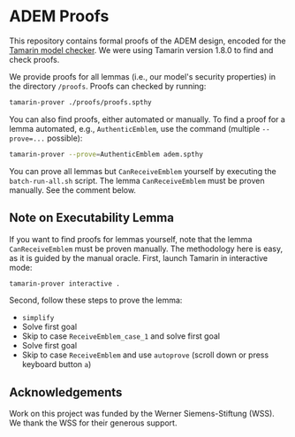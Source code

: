 # ADEM Proofs

This repository contains formal proofs of the ADEM design, encoded for the [Tamarin model checker](https://tamarin-prover.github.io/).
We were using Tamarin version 1.8.0 to find and check proofs.

We provide proofs for all lemmas (i.e., our model's security properties) in the directory `/proofs`.
Proofs can checked by running:

```sh
tamarin-prover ./proofs/proofs.spthy
```

You can also find proofs, either automated or manually.
To find a proof for a lemma automated, e.g., `AuthenticEmblem`, use the command (multiple `--prove=...` possible):

```sh
tamarin-prover --prove=AuthenticEmblem adem.spthy
```

You can prove all lemmas but `CanReceiveEmblem` yourself by executing the `batch-run-all.sh` script.
The lemma `CanReceiveEmblem` must be proven manually.
See the comment below.

## Note on Executability Lemma

If you want to find proofs for lemmas yourself, note that the lemma `CanReceiveEmblem` must be proven manually.
The methodology here is easy, as it is guided by the manual oracle.
First, launch Tamarin in interactive mode:

```sh
tamarin-prover interactive .
```

Second, follow these steps to prove the lemma:

* `simplify`
* Solve first goal
* Skip to case `ReceiveEmblem_case_1` and solve first goal
* Solve first goal
* Skip to case `ReceiveEmblem` and use `autoprove` (scroll down or press keyboard button `a`)

## Acknowledgements

Work on this project was funded by the Werner Siemens-Stiftung (WSS).
We thank the WSS for their generous support.
